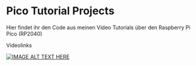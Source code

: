 # Pico Tutorial Projects
Hier findet ihr den Code aus meinen Video Tutorials über den Raspberry Pi Pico (RP2040)

Videolinks

[![IMAGE ALT TEXT HERE](https://img.youtube.com/vi/Krq4fd8M79U/0.jpg)](https://www.youtube.com/watch?v=Krq4fd8M79U)
